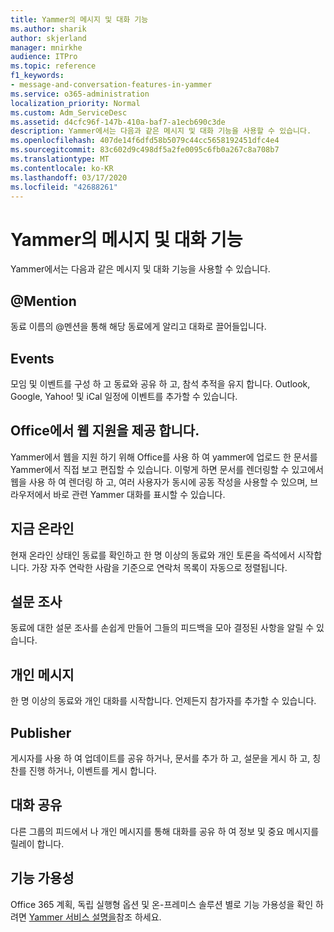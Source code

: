 ```yaml
---
title: Yammer의 메시지 및 대화 기능
ms.author: sharik
author: skjerland
manager: mnirkhe
audience: ITPro
ms.topic: reference
f1_keywords:
- message-and-conversation-features-in-yammer
ms.service: o365-administration
localization_priority: Normal
ms.custom: Adm_ServiceDesc
ms.assetid: d4cfc96f-147b-410a-baf7-a1ecb690c3de
description: Yammer에서는 다음과 같은 메시지 및 대화 기능을 사용할 수 있습니다.
ms.openlocfilehash: 407de14f6dfd58b5079c44cc5658192451dfc4e4
ms.sourcegitcommit: 83c602d9c498df5a2fe0095c6fb0a267c8a708b7
ms.translationtype: MT
ms.contentlocale: ko-KR
ms.lasthandoff: 03/17/2020
ms.locfileid: "42688261"
---
```

# <a name="message-and-conversation-features-in-yammer"></a>Yammer의 메시지 및 대화 기능

Yammer에서는 다음과 같은 메시지 및 대화 기능을 사용할 수 있습니다.
  
## <a name="mention"></a>@Mention

동료 이름의 @멘션을 통해 해당 동료에게 알리고 대화로 끌어들입니다.

## <a name="events"></a>Events

모임 및 이벤트를 구성 하 고 동료와 공유 하 고, 참석 추적을 유지 합니다. Outlook, Google, Yahoo! 및 iCal 일정에 이벤트를 추가할 수 있습니다.
  
## <a name="office-for-the-web-support"></a>Office에서 웹 지원을 제공 합니다.

Yammer에서 웹을 지원 하기 위해 Office를 사용 하 여 yammer에 업로드 한 문서를 Yammer에서 직접 보고 편집할 수 있습니다. 이렇게 하면 문서를 렌더링할 수 있고에서 웹을 사용 하 여 렌더링 하 고, 여러 사용자가 동시에 공동 작성을 사용할 수 있으며, 브라우저에서 바로 관련 Yammer 대화를 표시할 수 있습니다.

## <a name="online-now"></a>지금 온라인

현재 온라인 상태인 동료를 확인하고 한 명 이상의 동료와 개인 토론을 즉석에서 시작합니다. 가장 자주 연락한 사람을 기준으로 연락처 목록이 자동으로 정렬됩니다.

## <a name="polls"></a>설문 조사

동료에 대한 설문 조사를 손쉽게 만들어 그들의 피드백을 모아 결정된 사항을 알릴 수 있습니다.
  
## <a name="private-messages"></a>개인 메시지

한 명 이상의 동료와 개인 대화를 시작합니다. 언제든지 참가자를 추가할 수 있습니다.

## <a name="publisher"></a>Publisher

게시자를 사용 하 여 업데이트를 공유 하거나, 문서를 추가 하 고, 설문을 게시 하 고, 칭찬를 진행 하거나, 이벤트를 게시 합니다.
    
## <a name="share-conversations"></a>대화 공유

다른 그룹의 피드에서 나 개인 메시지를 통해 대화를 공유 하 여 정보 및 중요 메시지를 릴레이 합니다.
  
## <a name="feature-availability"></a>기능 가용성

Office 365 계획, 독립 실행형 옵션 및 온-프레미스 솔루션 별로 기능 가용성을 확인 하려면 [Yammer 서비스 설명을](yammer-service-description.md)참조 하세요.
  